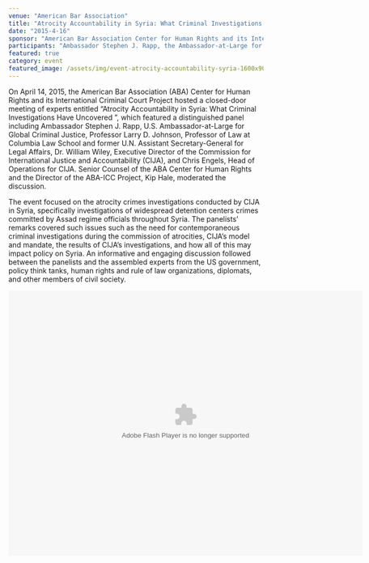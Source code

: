 ```yaml
---
venue: "American Bar Association"
title: "Atrocity Accountability in Syria: What Criminal Investigations Have Uncovered"
date: "2015-4-16"
sponsor: "American Bar Association Center for Human Rights and its International Criminal Court Project"
participants: "Ambassador Stephen J. Rapp, the Ambassador-at-Large for Global Criminal Justice in the U.S. State Department; Professor Larry Johnson, Professor of Law at Columbia Law School and former U.N. Assistant Secretary-General for Legal Affairs; Dr. William Wiley, Executive Director of the Commission for International Justice and Accountability; Chris Engels, Head of Regime Crimes Team for the Commission for International Justice and Accountability"
featured: true
category: event
featured_image: /assets/img/event-atrocity-accountability-syria-1600x900.jpg
---
```


On April 14, 2015, the American Bar Association (ABA) Center for Human Rights and its International Criminal Court Project hosted a closed-door meeting of experts entitled “Atrocity Accountability in Syria: What Criminal Investigations Have Uncovered ”, which featured a distinguished panel including Ambassador Stephen J. Rapp, U.S. Ambassador-at-Large for Global Criminal Justice, Professor Larry D. Johnson, Professor of Law at Columbia Law School and former U.N. Assistant Secretary-General for Legal Affairs, Dr. William Wiley, Executive Director of the Commission for International Justice and Accountability (CIJA), and Chris Engels, Head of Operations for CIJA. Senior Counsel of the ABA Center for Human Rights and the Director of the ABA-ICC Project, Kip Hale, moderated the discussion.
 
The event focused on the atrocity crimes investigations conducted by CIJA in Syria, specifically investigations of widespread detention centers crimes committed by Assad regime officials throughout Syria. The panelists’ remarks covered such issues such as the need for contemporaneous criminal investigations during the commission of atrocities, CIJA’s model and mandate, the results of CIJA’s investigations, and how all of this may impact policy on Syria. An informative and engaging discussion followed between the panelists and the assembled experts from the US government, policy think tanks, human rights and rule of law organizations, diplomats, and other members of civil society.

<object width="700" height="525"> <param name="flashvars" value="offsite=true&lang=en-us&page_show_url=%2Fphotos%2F126209453%40N05%2Fsets%2F72157651592166198%2Fshow%2F&page_show_back_url=%2Fphotos%2F126209453%40N05%2Fsets%2F72157651592166198%2F&set_id=72157651592166198&jump_to="></param> <param name="movie" value="https://www.flickr.com/apps/slideshow/show.swf?v=1811922554"></param> <param name="allowFullScreen" value="true"></param><embed type="application/x-shockwave-flash" src="https://www.flickr.com/apps/slideshow/show.swf?v=1811922554" allowFullScreen="true" flashvars="offsite=true&lang=en-us&page_show_url=%2Fphotos%2F126209453%40N05%2Fsets%2F72157651592166198%2Fshow%2F&page_show_back_url=%2Fphotos%2F126209453%40N05%2Fsets%2F72157651592166198%2F&set_id=72157651592166198&jump_to=" width="700" height="525"></embed></object>
